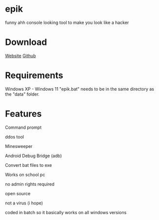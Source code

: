 # epik
funny ahh console looking tool to make you look like a hacker

# Download
[Website](https://lreamweb.wixsite.com/epik)
[Github]()

# Requirements
Windows XP - Windows 11
"epik.bat" needs to be in the same directory as the "data" folder.

# Features
Command prompt

ddos tool

Minesweeper

Android Debug Bridge (adb)

Convert bat files to exe

Works on school pc

no admin rights required

open source

not a virus (i hope)

coded in batch so it basically works on all windows versions
